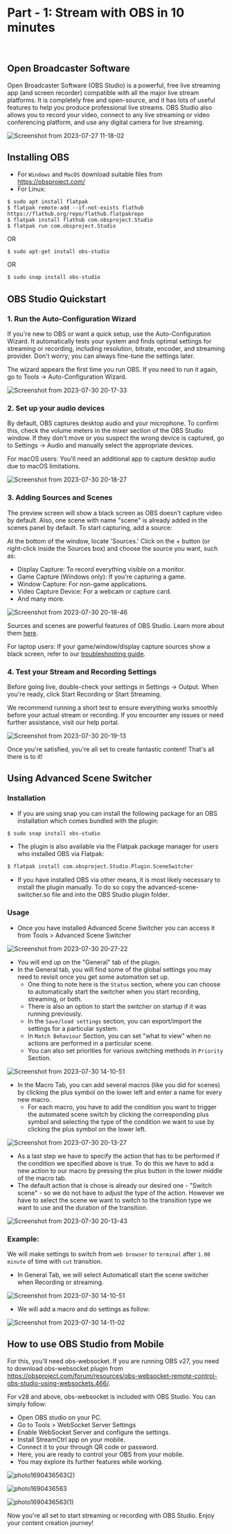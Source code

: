# Part - 1: Stream with OBS in 10 minutes
<br>

## Open Broadcaster Software

Open Broadcaster Software (OBS Studio) is a powerful, free live streaming app (and screen recorder) compatible with all the major live stream platforms. It is completely free and open-source, and it has lots of useful features to help you produce professional live streams. OBS Studio also allows you to record your video, connect to any live streaming or video conferencing platform, and use any digital camera for live streaming.

![Screenshot from 2023-07-27 11-18-02](https://github.com/Diya050/OBS_Tutorial/assets/124448340/cfaa359f-fac5-4547-b37f-b4c390620dd0)

## Installing OBS

- For `Windows` and `MacOS` download suitable files from https://obsproject.com/
- For Linux:
```
$ sudo apt install flatpak
$ flatpak remote-add --if-not-exists flathub https://flathub.org/repo/flathub.flatpakrepo
$ flatpak install flathub com.obsproject.Studio
$ flatpak run com.obsproject.Studio
```
OR
```bash
$ sudo apt-get install obs-studio
```
OR
```bash
$ sudo snap install obs-studio
```

## OBS Studio Quickstart

### 1. Run the Auto-Configuration Wizard

If you're new to OBS or want a quick setup, use the Auto-Configuration Wizard. It automatically tests your system and finds optimal settings for streaming or recording, including resolution, bitrate, encoder, and streaming provider. Don't worry; you can always fine-tune the settings later.

The wizard appears the first time you run OBS. If you need to run it again, go to Tools -> Auto-Configuration Wizard.

![Screenshot from 2023-07-30 20-17-33](https://github.com/Diya050/OBS_Tutorial/assets/124448340/3347965d-0f06-40fa-9e65-d1ac4b0697f4)

### 2. Set up your audio devices

By default, OBS captures desktop audio and your microphone. To confirm this, check the volume meters in the mixer section of the OBS Studio window. If they don't move or you suspect the wrong device is captured, go to Settings -> Audio and manually select the appropriate devices.

For macOS users: You'll need an additional app to capture desktop audio due to macOS limitations.

![Screenshot from 2023-07-30 20-18-27](https://github.com/Diya050/OBS_Tutorial/assets/124448340/dc6f5fcb-938f-4497-89e6-87bd5d73d9ae)

### 3. Adding Sources and Scenes

The preview screen will show a black screen as OBS doesn't capture video by default. Also, one scene with name "scene" is already added in the scenes panel by default. To start capturing, add a source:

At the bottom of the window, locate 'Sources.' Click on the + button (or right-click inside the Sources box) and choose the source you want, such as:

- Display Capture: To record everything visible on a monitor.
- Game Capture (Windows only): If you're capturing a game.
- Window Capture: For non-game applications.
- Video Capture Device: For a webcam or capture card.
- And many more.

![Screenshot from 2023-07-30 20-18-46](https://github.com/Diya050/OBS_Tutorial/assets/124448340/2764fd66-686e-43e7-bd8d-0a011158865c)

Sources and scenes are powerful features of OBS Studio. Learn more about them [here](https://obsproject.com/wiki/OBS-Studio-Overview#scenes-and-sources).

For laptop users: If your game/window/display capture sources show a black screen, refer to our [troubleshooting guide](https://obsproject.com/wiki/Laptop-Troubleshooting).

### 4. Test your Stream and Recording Settings

Before going live, double-check your settings in Settings -> Output. When you're ready, click Start Recording or Start Streaming.

We recommend running a short test to ensure everything works smoothly before your actual stream or recording. If you encounter any issues or need further assistance, visit our help portal.

![Screenshot from 2023-07-30 20-19-13](https://github.com/Diya050/OBS_Tutorial/assets/124448340/fbe9479b-7251-40f6-976c-7a4d91966ed5)

Once you're satisfied, you're all set to create fantastic content! That's all there is to it!

## Using Advanced Scene Switcher

### Installation

- If you are using snap you can install the following package for an OBS installation which comes bundled with the plugin:
```bash
$ sudo snap install obs-studio
```
- The plugin is also available via the Flatpak package manager for users who installed OBS via Flatpak:
```bash
$ flatpak install com.obsproject.Studio.Plugin.SceneSwitcher
```
- If you have installed OBS via other means, it is most likely necessary to install the plugin manually. To do so copy the advanced-scene-switcher.so file and into the OBS Studio plugin folder.

### Usage

- Once you have installed Advanced Scene Switcher you can access it from Tools > Advanced Scene Switcher

![Screenshot from 2023-07-30 20-27-22](https://github.com/Diya050/OBS_Tutorial/assets/124448340/06d170aa-0bb1-4287-81bd-bd0597fecde2)

- You will end up on the "General" tab of the plugin.
- In the General tab, you will find some of the global settings you may need to revisit once you get some automation set up.
   -  One thing to note here is the `Status` section, where you can choose to automatically start the switcher when you start recording, streaming, or both.
   -   There is also an option to start the switcher on startup if it was running previously.
   -   In the `Save/load settings` section, you can export/import the settings for a particular system.
   -   In `Match Behaviour` Section, you can set "what to view" when no actions are performed in a particular scene.
   -   You can also set priorities for various switching methods in `Priority` Section.
 
![Screenshot from 2023-07-30 14-10-51](https://github.com/Diya050/OBS_Tutorial/assets/124448340/a1bd3d61-da22-4387-a887-9d10fdc98bdc)

- In the Macro Tab, you can add several macros (like you did for scenes) by clicking the plus symbol on the lower left and enter a name for every new macro.
  - For each macro, you have to add the condition you want to trigger the automated scene switch by clicking the corresponding plus symbol and selecting the type of the condition we want to use by clicking the plus symbol on the lower left.
 
![Screenshot from 2023-07-30 20-13-27](https://github.com/Diya050/OBS_Tutorial/assets/124448340/4a62929e-c679-4439-a189-059bc39c7270)

  - As a last step we have to specify the action that has to be performed if the condition we specified above is true.
To do this we have to add a new action to our macro by pressing the plus button in the lower middle of the macro tab.
  - The default action that is chose is already our desired one - "Switch scene" - so we do not have to adjust the type of the action.
However we have to select the scene we want to switch to the transition type we want to use and the duration of the transition.

![Screenshot from 2023-07-30 20-13-43](https://github.com/Diya050/OBS_Tutorial/assets/124448340/ab8daba7-8400-413a-b404-142d42b439a3)

### Example:

We will make settings to switch from `web browser` to `terminal` after `1.00 minute` of time with `cut` transition.

- In General Tab, we will select Automaticall start the scene switcher when Recording or streaming.

![Screenshot from 2023-07-30 14-10-51](https://github.com/Diya050/OBS_Tutorial/assets/124448340/03820f05-b13e-43c1-b9a2-ee65736ab880)

- We will add a macro and do settings as follow:

![Screenshot from 2023-07-30 14-11-02](https://github.com/Diya050/OBS_Tutorial/assets/124448340/7c64933f-c971-4660-b8d3-af383ac4fd38)


## How to use OBS Studio from Mobile

For this, you'll need obs-websocket. If you are running OBS v27, you need to download obs-websocket plugin from https://obsproject.com/forum/resources/obs-websocket-remote-control-obs-studio-using-websockets.466/. 

For v28 and above, obs-websocket is included with OBS Studio. You can simply follow:

- Open OBS studio on your PC.
- Go to Tools > WebSocket Server Settings
- Enable WebSocket Server and configure the settings.
- Install StreamCtrl app on your mobile.
- Connect it to your through QR code or password.
- Here, you are ready to control your OBS from your mobile.
- You may explore its further features while working.

 ![photo1690436563(2)](https://github.com/Diya050/OBS_Tutorial/assets/124448340/0f8122bc-84ea-49bc-8e4a-7c18b1992e4a)

 ![photo1690436563](https://github.com/Diya050/OBS_Tutorial/assets/124448340/7f04f164-8e59-4f20-b465-60e73eae6f06)
 
![photo1690436563(1)](https://github.com/Diya050/OBS_Tutorial/assets/124448340/ddbd0a96-e37e-4ba5-bf1d-1503dfdd83f6)

Now you're all set to start streaming or recording with OBS Studio. Enjoy your content creation journey!
